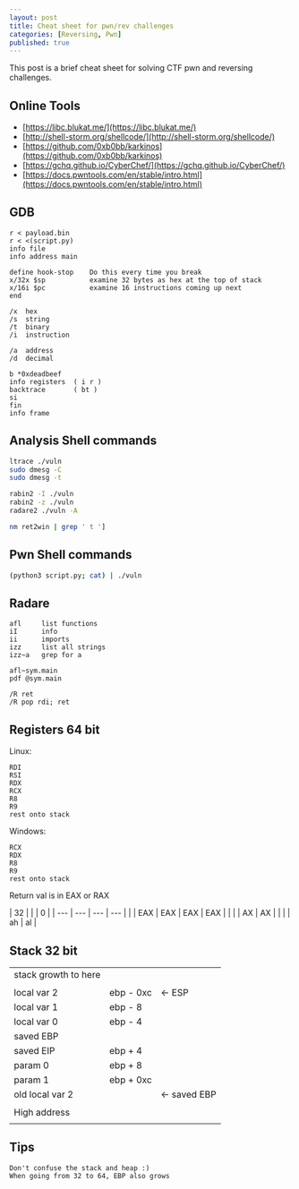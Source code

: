 ```yaml
---
layout: post
title: Cheat sheet for pwn/rev challenges
categories: [Reversing, Pwn]
published: true
---
```


This post is a brief cheat sheet for solving CTF pwn and reversing challenges.

## Online Tools

- [https://libc.blukat.me/](https://libc.blukat.me/)
- [http://shell-storm.org/shellcode/](http://shell-storm.org/shellcode/)
- [https://github.com/0xb0bb/karkinos](https://github.com/0xb0bb/karkinos)
- [https://gchq.github.io/CyberChef/](https://gchq.github.io/CyberChef/)
- [https://docs.pwntools.com/en/stable/intro.html](https://docs.pwntools.com/en/stable/intro.html)

## GDB

```plaintext
r < payload.bin
r < <(script.py)
info file
info address main
```

```plaintext
define hook-stop    Do this every time you break
x/32x $sp           examine 32 bytes as hex at the top of stack
x/16i $pc           examine 16 instructions coming up next
end
```

```plaintext
/x  hex
/s  string
/t  binary
/i  instruction

/a  address
/d  decimal
```

```plaintext
b *0xdeadbeef
info registers  ( i r )
backtrace       ( bt )
si
fin
info frame
```

## Analysis Shell commands

```bash
ltrace ./vuln
sudo dmesg -C
sudo dmesg -t

rabin2 -I ./vuln
rabin2 -z ./vuln
radare2 ./vuln -A

nm ret2win | grep ' t ']
```

## Pwn Shell commands

```bash
(python3 script.py; cat) | ./vuln
```

## Radare

```plaintext
afl     list functions
iI      info
ii      imports
izz     list all strings
izz~a   grep for a

afl~sym.main
pdf @sym.main

/R ret
/R pop rdi; ret
```

## Registers 64 bit

Linux:

```plaintext
RDI
RSI
RDX
RCX
R8
R9
rest onto stack
```

Windows:

```plaintext
RCX
RDX
R8
R9
rest onto stack
```

Return val is in EAX or RAX

| 32  |     |     | 0   |
| --- | --- | --- | --- |  |
| EAX | EAX | EAX | EAX |
|     |     | AX  | AX  |
|     |     | ah  | al  |

## Stack 32 bit

|                      |           |              |
| -------------------- | --------- | ------------ |
| stack growth to here |           |              |
|                      |           |              |
| local var 2          | ebp - 0xc | <- ESP       |
| local var 1          | ebp - 8   |              |
| local var 0          | ebp - 4   |              |
| saved EBP            |           |
| saved EIP            | ebp + 4   |              |
| param 0              | ebp + 8   |              |
| param 1              | ebp + 0xc |              |
| old local var 2      |           | <- saved EBP |
|                      |           |              |
| High address         |           |              |
|                      |           |              |

## Tips

```plaintext
Don't confuse the stack and heap :)
When going from 32 to 64, EBP also grows
```
